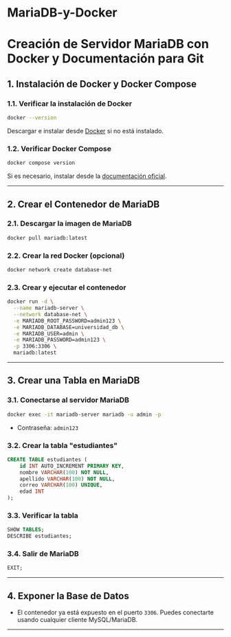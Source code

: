 # MariaDB-y-Docker
# Creación de Servidor MariaDB con Docker y Documentación para Git

## 1. Instalación de Docker y Docker Compose
### 1.1. Verificar la instalación de Docker
```bash
docker --version
```
Descargar e instalar desde [Docker](https://www.docker.com/get-started) si no está instalado.

### 1.2. Verificar Docker Compose
```bash
docker compose version
```
Si es necesario, instalar desde la [documentación oficial](https://docs.docker.com/compose/).

---
## 2. Crear el Contenedor de MariaDB
### 2.1. Descargar la imagen de MariaDB
```bash
docker pull mariadb:latest
```
### 2.2. Crear la red Docker (opcional)
```bash
docker network create database-net
```
### 2.3. Crear y ejecutar el contenedor
```bash
docker run -d \
  --name mariadb-server \
  --network database-net \
  -e MARIADB_ROOT_PASSWORD=admin123 \
  -e MARIADB_DATABASE=universidad_db \
  -e MARIADB_USER=admin \
  -e MARIADB_PASSWORD=admin123 \
  -p 3306:3306 \
  mariadb:latest
```
---
## 3. Crear una Tabla en MariaDB
### 3.1. Conectarse al servidor MariaDB
```bash
docker exec -it mariadb-server mariadb -u admin -p
```
- Contraseña: `admin123`

### 3.2. Crear la tabla "estudiantes"
```sql
CREATE TABLE estudiantes (
    id INT AUTO_INCREMENT PRIMARY KEY,
    nombre VARCHAR(100) NOT NULL,
    apellido VARCHAR(100) NOT NULL,
    correo VARCHAR(100) UNIQUE,
    edad INT
);
```
### 3.3. Verificar la tabla
```sql
SHOW TABLES;
DESCRIBE estudiantes;
```
### 3.4. Salir de MariaDB
```sql
EXIT;
```
---
## 4. Exponer la Base de Datos
- El contenedor ya está expuesto en el puerto `3306`. Puedes conectarte usando cualquier cliente MySQL/MariaDB.

---
